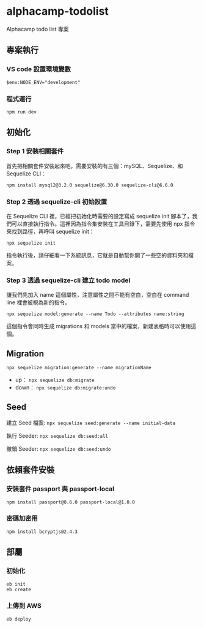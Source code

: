 # alphacamp-todolist
Alphacamp todo list 專案

## 專案執行

### VS code 設置環境變數
```
$env:NODE_ENV="development"
```

### 程式運行
```
npm run dev
```

## 初始化
### Step 1 安裝相關套件

首先把相關套件安裝起來吧，需要安裝的有三個：mySQL、Sequelize、和 Sequelize CLI：

```
npm install mysql2@3.2.0 sequelize@6.30.0 sequelize-cli@6.6.0
```

### Step 2 透過 sequelize-cli 初始設置

在 Sequelize CLI 裡，已經把初始化時需要的設定寫成 sequelize init 腳本了，我們可以直接執行指令。這裡因為指令集安裝在工具目錄下，需要先使用 npx 指令來找到路徑，再呼叫 sequelize init：

```
npx sequelize init
```

指令執行後，請仔細看一下系統訊息，它就是自動幫你開了一些空的資料夾和檔案。

### Step 3 透過 sequelize-cli 建立 todo model

讓我們先加入 name 這個屬性，注意屬性之間不能有空白，空白在 command line 裡會被視為新的指令。

```
npx sequelize model:generate --name Todo --attributes name:string
```

這個指令會同時生成 migrations 和 models 當中的檔案，新建表格時可以使用這個。

## Migration

```
npx sequelize migration:generate --name migrationName
```

* up： `npx sequelize db:migrate`
* down： `npx sequelize db:migrate:undo`

## Seed

建立 Seed 檔案: `npx sequelize seed:generate --name initial-data`

執行 Seeder: `npx sequelize db:seed:all`

撤銷 Seeder: `npx sequelize db:seed:undo`

## 依賴套件安裝

### 安裝套件 passport 與 passport-local
```
npm install passport@0.6.0 passport-local@1.0.0
```

### 密碼加密用
```
npm install bcryptjs@2.4.3
```

## 部屬
### 初始化
```
eb init
eb create
```

### 上傳到 AWS
```
eb deploy
```